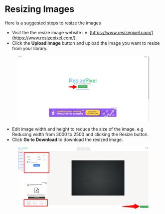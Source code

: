 # Resizing Images

Here is a suggested steps to resize the images

* Visit the the resize image website i.e. [https://www.resizepixel.com/](https://www.resizepixel.com/).
* Click the **Upload Image** button and upload the image you want to resize from your library.

<figure><img src="../../drupal-platform-docs/.gitbook/assets/image (41).png" alt=""><figcaption></figcaption></figure>

* Edit image width and height to reduce the size of the image. e.g Reducing width from 3000 to 2500 and clicking the Resize button.
* Click **Go to Download** to download the resized image.

<figure><img src="../../drupal-platform-docs/.gitbook/assets/image (55).png" alt=""><figcaption></figcaption></figure>
